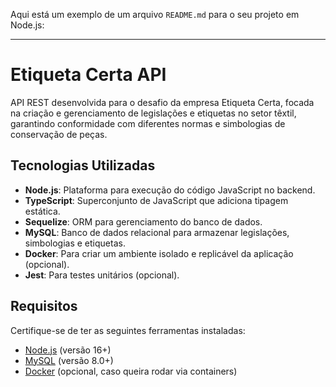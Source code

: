 Aqui está um exemplo de um arquivo `README.md` para o seu projeto em Node.js:

---

# Etiqueta Certa API

API REST desenvolvida para o desafio da empresa Etiqueta Certa, focada na criação e gerenciamento de legislações e etiquetas no setor têxtil, garantindo conformidade com diferentes normas e simbologias de conservação de peças.

## Tecnologias Utilizadas
- **Node.js**: Plataforma para execução do código JavaScript no backend.
- **TypeScript**: Superconjunto de JavaScript que adiciona tipagem estática.
- **Sequelize**: ORM para gerenciamento do banco de dados.
- **MySQL**: Banco de dados relacional para armazenar legislações, simbologias e etiquetas.
- **Docker**: Para criar um ambiente isolado e replicável da aplicação (opcional).
- **Jest**: Para testes unitários (opcional).

## Requisitos

Certifique-se de ter as seguintes ferramentas instaladas:
- [Node.js](https://nodejs.org/) (versão 16+)
- [MySQL](https://dev.mysql.com/downloads/) (versão 8.0+)
- [Docker](https://www.docker.com/) (opcional, caso queira rodar via containers)